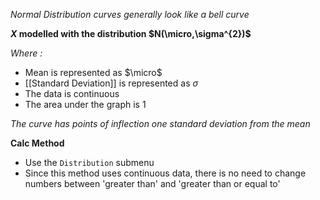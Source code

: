 *Normal Distribution curves generally look like a bell curve*

**$X$ modelled with the distribution $N(\micro,\sigma^{2})$**

*Where :*
- Mean is represented as $\micro$
- [[Standard Deviation]] is represented as $\sigma$ 
- The data is continuous 
- The area under the graph is 1

*The curve has points of inflection one standard deviation from the mean*

**Calc Method**
- Use the `Distribution` submenu
- Since this method uses continuous data, there is no need to change numbers between 'greater than' and 'greater than or equal to'